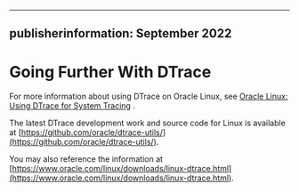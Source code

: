 <!--
 SPDX-FileCopyrightText: 2013,2024 Oracle and/or its affiliates.
 SPDX-License-Identifier: CC-BY-SA-4.0
-->
---
publisherinformation: September 2022
---

# Going Further With DTrace

For more information about using DTrace on Oracle Linux, see [Oracle Linux: Using DTrace for System Tracing](https://docs.oracle.com/en/operating-systems/oracle-linux/dtrace-v2-guide/) .

The latest DTrace development work and source code for Linux is available at [https://github.com/oracle/dtrace-utils/](https://github.com/oracle/dtrace-utils/).

You may also reference the information at [https://www.oracle.com/linux/downloads/linux-dtrace.html](https://www.oracle.com/linux/downloads/linux-dtrace.html).

